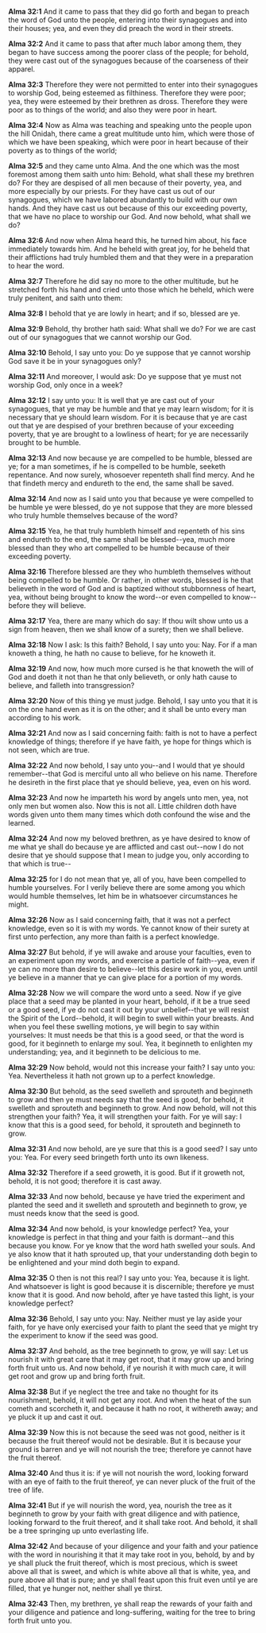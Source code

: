 **Alma 32:1** And it came to pass that they did go forth and began to preach the word of God unto the people, entering into their synagogues and into their houses; yea, and even they did preach the word in their streets.

**Alma 32:2** And it came to pass that after much labor among them, they began to have success among the poorer class of the people; for behold, they were cast out of the synagogues because of the coarseness of their apparel.

**Alma 32:3** Therefore they were not permitted to enter into their synagogues to worship God, being esteemed as filthiness. Therefore they were poor; yea, they were esteemed by their brethren as dross. Therefore they were poor as to things of the world; and also they were poor in heart.

**Alma 32:4** Now as Alma was teaching and speaking unto the people upon the hill Onidah, there came a great multitude unto him, which were those of which we have been speaking, which were poor in heart because of their poverty as to things of the world;

**Alma 32:5** and they came unto Alma. And the one which was the most foremost among them saith unto him: Behold, what shall these my brethren do? For they are despised of all men because of their poverty, yea, and more especially by our priests. For they have cast us out of our synagogues, which we have labored abundantly to build with our own hands. And they have cast us out because of this our exceeding poverty, that we have no place to worship our God. And now behold, what shall we do?

**Alma 32:6** And now when Alma heard this, he turned him about, his face immediately towards him. And he beheld with great joy, for he beheld that their afflictions had truly humbled them and that they were in a preparation to hear the word.

**Alma 32:7** Therefore he did say no more to the other multitude, but he stretched forth his hand and cried unto those which he beheld, which were truly penitent, and saith unto them:

**Alma 32:8** I behold that ye are lowly in heart; and if so, blessed are ye.

**Alma 32:9** Behold, thy brother hath said: What shall we do? For we are cast out of our synagogues that we cannot worship our God.

**Alma 32:10** Behold, I say unto you: Do ye suppose that ye cannot worship God save it be in your synagogues only?

**Alma 32:11** And moreover, I would ask: Do ye suppose that ye must not worship God, only once in a week?

**Alma 32:12** I say unto you: It is well that ye are cast out of your synagogues, that ye may be humble and that ye may learn wisdom; for it is necessary that ye should learn wisdom. For it is because that ye are cast out that ye are despised of your brethren because of your exceeding poverty, that ye are brought to a lowliness of heart; for ye are necessarily brought to be humble.

**Alma 32:13** And now because ye are compelled to be humble, blessed are ye; for a man sometimes, if he is compelled to be humble, seeketh repentance. And now surely, whosoever repenteth shall find mercy. And he that findeth mercy and endureth to the end, the same shall be saved.

**Alma 32:14** And now as I said unto you that because ye were compelled to be humble ye were blessed, do ye not suppose that they are more blessed who truly humble themselves because of the word?

**Alma 32:15** Yea, he that truly humbleth himself and repenteth of his sins and endureth to the end, the same shall be blessed--yea, much more blessed than they who art compelled to be humble because of their exceeding poverty.

**Alma 32:16** Therefore blessed are they who humbleth themselves without being compelled to be humble. Or rather, in other words, blessed is he that believeth in the word of God and is baptized without stubbornness of heart, yea, without being brought to know the word--or even compelled to know--before they will believe.

**Alma 32:17** Yea, there are many which do say: If thou wilt show unto us a sign from heaven, then we shall know of a surety; then we shall believe.

**Alma 32:18** Now I ask: Is this faith? Behold, I say unto you: Nay. For if a man knoweth a thing, he hath no cause to believe, for he knoweth it.

**Alma 32:19** And now, how much more cursed is he that knoweth the will of God and doeth it not than he that only believeth, or only hath cause to believe, and falleth into transgression?

**Alma 32:20** Now of this thing ye must judge. Behold, I say unto you that it is on the one hand even as it is on the other; and it shall be unto every man according to his work.

**Alma 32:21** And now as I said concerning faith: faith is not to have a perfect knowledge of things; therefore if ye have faith, ye hope for things which is not seen, which are true.

**Alma 32:22** And now behold, I say unto you--and I would that ye should remember--that God is merciful unto all who believe on his name. Therefore he desireth in the first place that ye should believe, yea, even on his word.

**Alma 32:23** And now he imparteth his word by angels unto men, yea, not only men but women also. Now this is not all. Little children doth have words given unto them many times which doth confound the wise and the learned.

**Alma 32:24** And now my beloved brethren, as ye have desired to know of me what ye shall do because ye are afflicted and cast out--now I do not desire that ye should suppose that I mean to judge you, only according to that which is true--

**Alma 32:25** for I do not mean that ye, all of you, have been compelled to humble yourselves. For I verily believe there are some among you which would humble themselves, let him be in whatsoever circumstances he might.

**Alma 32:26** Now as I said concerning faith, that it was not a perfect knowledge, even so it is with my words. Ye cannot know of their surety at first unto perfection, any more than faith is a perfect knowledge.

**Alma 32:27** But behold, if ye will awake and arouse your faculties, even to an experiment upon my words, and exercise a particle of faith--yea, even if ye can no more than desire to believe--let this desire work in you, even until ye believe in a manner that ye can give place for a portion of my words.

**Alma 32:28** Now we will compare the word unto a seed. Now if ye give place that a seed may be planted in your heart, behold, if it be a true seed or a good seed, if ye do not cast it out by your unbelief--that ye will resist the Spirit of the Lord--behold, it will begin to swell within your breasts. And when you feel these swelling motions, ye will begin to say within yourselves: It must needs be that this is a good seed, or that the word is good, for it beginneth to enlarge my soul. Yea, it beginneth to enlighten my understanding; yea, and it beginneth to be delicious to me.

**Alma 32:29** Now behold, would not this increase your faith? I say unto you: Yea. Nevertheless it hath not grown up to a perfect knowledge.

**Alma 32:30** But behold, as the seed swelleth and sprouteth and beginneth to grow and then ye must needs say that the seed is good, for behold, it swelleth and sprouteth and beginneth to grow. And now behold, will not this strengthen your faith? Yea, it will strengthen your faith. For ye will say: I know that this is a good seed, for behold, it sprouteth and beginneth to grow.

**Alma 32:31** And now behold, are ye sure that this is a good seed? I say unto you: Yea. For every seed bringeth forth unto its own likeness.

**Alma 32:32** Therefore if a seed groweth, it is good. But if it groweth not, behold, it is not good; therefore it is cast away.

**Alma 32:33** And now behold, because ye have tried the experiment and planted the seed and it swelleth and sprouteth and beginneth to grow, ye must needs know that the seed is good.

**Alma 32:34** And now behold, is your knowledge perfect? Yea, your knowledge is perfect in that thing and your faith is dormant--and this because you know. For ye know that the word hath swelled your souls. And ye also know that it hath sprouted up, that your understanding doth begin to be enlightened and your mind doth begin to expand.

**Alma 32:35** O then is not this real? I say unto you: Yea, because it is light. And whatsoever is light is good because it is discernible; therefore ye must know that it is good. And now behold, after ye have tasted this light, is your knowledge perfect?

**Alma 32:36** Behold, I say unto you: Nay. Neither must ye lay aside your faith, for ye have only exercised your faith to plant the seed that ye might try the experiment to know if the seed was good.

**Alma 32:37** And behold, as the tree beginneth to grow, ye will say: Let us nourish it with great care that it may get root, that it may grow up and bring forth fruit unto us. And now behold, if ye nourish it with much care, it will get root and grow up and bring forth fruit.

**Alma 32:38** But if ye neglect the tree and take no thought for its nourishment, behold, it will not get any root. And when the heat of the sun cometh and scorcheth it, and because it hath no root, it withereth away; and ye pluck it up and cast it out.

**Alma 32:39** Now this is not because the seed was not good, neither is it because the fruit thereof would not be desirable. But it is because your ground is barren and ye will not nourish the tree; therefore ye cannot have the fruit thereof.

**Alma 32:40** And thus it is: if ye will not nourish the word, looking forward with an eye of faith to the fruit thereof, ye can never pluck of the fruit of the tree of life.

**Alma 32:41** But if ye will nourish the word, yea, nourish the tree as it beginneth to grow by your faith with great diligence and with patience, looking forward to the fruit thereof, and it shall take root. And behold, it shall be a tree springing up unto everlasting life.

**Alma 32:42** And because of your diligence and your faith and your patience with the word in nourishing it that it may take root in you, behold, by and by ye shall pluck the fruit thereof, which is most precious, which is sweet above all that is sweet, and which is white above all that is white, yea, and pure above all that is pure; and ye shall feast upon this fruit even until ye are filled, that ye hunger not, neither shall ye thirst.

**Alma 32:43** Then, my brethren, ye shall reap the rewards of your faith and your diligence and patience and long-suffering, waiting for the tree to bring forth fruit unto you.

